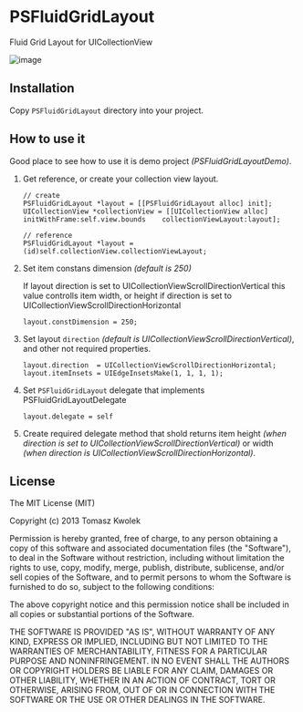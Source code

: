 PSFluidGridLayout
=================

Fluid Grid Layout for UICollectionView

![image](https://raw.github.com/Pastez/PSFluidGridLayout/master/assets/preview.gif)


## Installation

Copy ```PSFluidGridLayout``` directory into your project.

## How to use it

Good place to see how to use it is demo project *(PSFluidGridLayoutDemo)*.

1. Get reference, or create your collection view layout.

   ```
   // create
   PSFluidGridLayout *layout = [[PSFluidGridLayout alloc] init];
   UICollectionView *collectionView = [[UICollectionView alloc] initWithFrame:self.view.bounds    collectionViewLayout:layout];
   
   // reference
   PSFluidGridLayout *layout = (id)self.collectionView.collectionViewLayout;
   ```
	
2. Set item constans dimension *(default is 250)*

	If layout direction is set to UICollectionViewScrollDirectionVertical this value controlls item width, or height if direction is set to UICollectionViewScrollDirectionHorizontal 
	
	```
	layout.constDimension = 250;
	```

3. Set layout ```direction``` *(default is UICollectionViewScrollDirectionVertical)*, and other not required properties.

	```
	layout.direction  = UICollectionViewScrollDirectionHorizontal;
	layout.itemInsets = UIEdgeInsetsMake(1, 1, 1, 1);
	```

4. Set ```PSFluidGridLayout``` delegate that implements PSFluidGridLayoutDelegate

	```
	layout.delegate = self	
	```

5. Create required delegate method that shold returns item height *(when direction is set to UICollectionViewScrollDirectionVertical)* or width *(when direction is UICollectionViewScrollDirectionHorizontal)*.

## License

The MIT License (MIT)

Copyright (c) 2013 Tomasz Kwolek

Permission is hereby granted, free of charge, to any person obtaining a copy of
this software and associated documentation files (the "Software"), to deal in
the Software without restriction, including without limitation the rights to
use, copy, modify, merge, publish, distribute, sublicense, and/or sell copies of
the Software, and to permit persons to whom the Software is furnished to do so,
subject to the following conditions:

The above copyright notice and this permission notice shall be included in all
copies or substantial portions of the Software.

THE SOFTWARE IS PROVIDED "AS IS", WITHOUT WARRANTY OF ANY KIND, EXPRESS OR
IMPLIED, INCLUDING BUT NOT LIMITED TO THE WARRANTIES OF MERCHANTABILITY, FITNESS
FOR A PARTICULAR PURPOSE AND NONINFRINGEMENT. IN NO EVENT SHALL THE AUTHORS OR
COPYRIGHT HOLDERS BE LIABLE FOR ANY CLAIM, DAMAGES OR OTHER LIABILITY, WHETHER
IN AN ACTION OF CONTRACT, TORT OR OTHERWISE, ARISING FROM, OUT OF OR IN
CONNECTION WITH THE SOFTWARE OR THE USE OR OTHER DEALINGS IN THE SOFTWARE.

